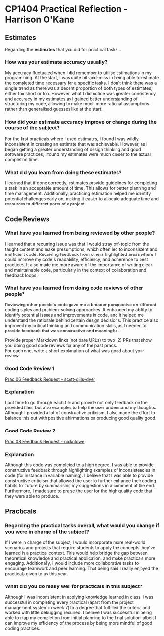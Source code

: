 # CP1404 Practical Reflection - Harrison O'Kane 


## Estimates

Regarding the **estimates** that you did for practical tasks...

### How was your estimate accuracy usually?
My accuracy fluctuated when I did remember to utilise estimations in my programming. At the start,
I was quite hit-and-miss in being able to estimate the completed time necessary for a specific tasks.
I don't think there was a single trend as there was a decent proportion of both types of estimates, either too short or
too. However, what I did notice was greater consistency and accuracy in my estimates as I gained better understanding 
of structuring my code, allowing to make much more rational assumptions rather than generalised guesses like at the start. 

### How did your estimate accuracy improve or change during the course of the subject?
For the first practicals where I used estimates, I found I was wildly inconsistent in 
creating an estimate that was achievable. However, as I began getting a greater understanding 
of design thinking and good software practices, I found my estimates were much closer to the 
actual completion time. 

### What did you learn from doing these estimates?
I learned that if done correctly, estimates provide guidelines for completing a task in an acceptable amount of time. 
This allows for better planning and time management. Additionally, practicing estimation helped me identify potential challenges early on, 
making it easier to allocate adequate time and resources to different parts of a project.

## Code Reviews

### What have you learned from being reviewed by other people?
I learned that a recurring issue was that I would stray off-topic from the taught content and make presumptions, 
which often led to inconsistent and inefficient code. Receiving feedback from others highlighted areas where I could 
improve my code's readability, efficiency, and adherence to best practices. It also made me more aware of the importance of 
writing clear and maintainable code, particularly in the context of collaboration and feedback loops. 

### What have you learned from doing code reviews of other people?
Reviewing other people's code gave me a broader perspective on different coding styles and problem-solving approaches. 
It enhanced my ability to identify potential issues and improvements in code, and it helped me understand the rationale 
behind certain design decisions. This practice also improved my critical thinking and communication skills, as I needed 
to provide feedback that was constructive and meaningful. 

Provide proper Markdown links (not bare URLs) to two (2) PRs that show you doing good code reviews for any of the past
pracs.  
For each one, write a short explanation of what was good about your review.

### Good Code Review 1

[Prac 06 Feedback Request - scott-gills-dyer](https://github.com/scott-gills-dyer/cp1404practicals/pull/1)

### Explanation

I put time to go through each file and provide not only feedback on the provided files, but also examples to help the user 
understand my thoughts. Although I provided a lot of constructive criticism, I also made the effort to balance this out with 
positive affirmations on producing good quality good.

### Good Code Review 2

[Prac 08 Feedback Request - nicknlowe](https://github.com/nicknlowe/cp1404practicals/pull/6)

### Explanation

Although this code was completed to a high degree, I was able to provide constructive feedback through highlighting 
examples of inconsistencies in code (for instance in variable naming). I believe that I was able to provide constructive 
criticism that allowed the user to further enhance their coding habits for future by summarising my suggestions in a comment 
at the end. Furthermore, I made sure to praise the user for the high quality code that they were able to produce. 

## Practicals

### Regarding the **practical tasks** overall, what would you change if you were in charge of the subject?
If I were in charge of the subject, I would incorporate more real-world scenarios and projects that require students 
to apply the concepts they've learned in a practical context. This would help bridge the gap between theoretical knowledge and 
practical application, and make practicals more engaging. Additionally, I would include more collaborative tasks 
to encourage teamwork and peer learning. That being said I really enjoyed the practicals given to us this year. 

### What did you do really well for practicals in this subject?
Although I was inconsistent in applying knowledge learned in class, I was successful in completing every practical
(apart from the project management system in week 7) to a degree that fulfilled the criteria and worked with little debugging 
required. I believe I was successful in being able to map my completion from initial planning to the final solution, albeit 
I can improve my efficiency of the process by being more mindful of good coding practices. 